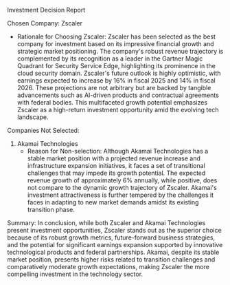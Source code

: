 Investment Decision Report

Chosen Company: Zscaler

- Rationale for Choosing Zscaler:
  Zscaler has been selected as the best company for investment based on its impressive financial growth and strategic market positioning. The company's robust revenue trajectory is complemented by its recognition as a leader in the Gartner Magic Quadrant for Security Service Edge, highlighting its prominence in the cloud security domain. Zscaler's future outlook is highly optimistic, with earnings expected to increase by 16% in fiscal 2025 and 14% in fiscal 2026. These projections are not arbitrary but are backed by tangible advancements such as AI-driven products and contractual agreements with federal bodies. This multifaceted growth potential emphasizes Zscaler as a high-return investment opportunity amid the evolving tech landscape.

Companies Not Selected:

1. Akamai Technologies
   - Reason for Non-selection:
     Although Akamai Technologies has a stable market position with a projected revenue increase and infrastructure expansion initiatives, it faces a set of transitional challenges that may impede its growth potential. The expected revenue growth of approximately 6% annually, while positive, does not compare to the dynamic growth trajectory of Zscaler. Akamai's investment attractiveness is further tempered by the challenges it faces in adapting to new market demands amidst its existing transition phase.

Summary:
In conclusion, while both Zscaler and Akamai Technologies present investment opportunities, Zscaler stands out as the superior choice because of its robust growth metrics, future-forward business strategies, and the potential for significant earnings expansion supported by innovative technological products and federal partnerships. Akamai, despite its stable market position, presents higher risks related to transition challenges and comparatively moderate growth expectations, making Zscaler the more compelling investment in the technology sector.